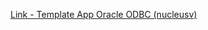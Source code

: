 [Link - Template App Oracle ODBC (nucleusv)](https://github.com/nucleusv/zabbix/tree/master/oracle-lld)
